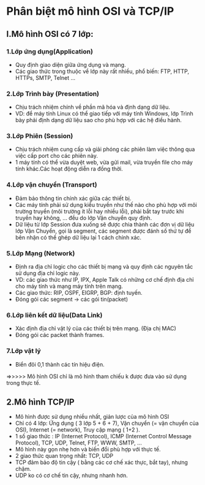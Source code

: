 # Phân biệt mô hình OSI và TCP/IP
## I.Mô hình OSI có 7 lớp:
### 1.Lớp ứng dụng(Application)
- Quy định giao diện giữa ứng dụng và mạng.
- Các giao thức trong thuộc về lớp này rất nhiều, phổ biến: FTP, HTTP, HTTPs, SMTP, Telnet ...

### 2.Lớp Trình bày (Presentation)
- Chịu trách nhiệm chính về phần mã hóa và định dạng dữ liệu.
- VD: để máy tính Linux có thể giao tiếp với máy tính Windows, lớp Trình bày phải định dạng dữ liệu sao cho phù hợp với các hệ điều hành.

### 3.Lớp Phiên (Session) 
- Chịu trách nhiệm cung cấp và giải phóng các phiên làm việc thông qua việc cấp port cho các phiên này.
- 1 máy tính có thể vừa duyệt web, vừa gửi mail, vừa truyền file cho máy tính khác.Các hoạt động diễn ra đồng thời.

### 4.Lớp vận chuyển (Transport) 
- Đảm bảo thông tin chính xác giữa các thiết bị.
-  Các máy tính phải sử dụng kiểu truyền như thế nào cho phù hợp với môi trường truyền (môi trường ít lỗi hay nhiều lỗi), phải bắt tay trước khi truyền hay không, ... đều do lớp Vận chuyển quy định.
- Dữ liệu từ lớp Session đưa xuống sẽ được chia thành các đơn vị dữ liệu lớp Vận Chuyển, gọi là segment, các segment được đánh số thứ tự để bên nhận có thể ghép dữ liệu lại 1 cách chính xác.

### 5.Lớp Mạng (Network)
- Định ra địa chỉ logic cho các thiết bị mạng và quy định các nguyên tắc sử dụng địa chỉ logic này.
- VD: các giao thức như IP, IPX, Apple Talk có những cơ chế định địa chỉ cho máy tính và mạng máy tính trên mạng.
- Các giao thức: RIP, OSPF, EIGRP, BGP: định tuyến.
- Đóng gói các segment -> các gói tin(packet)

### 6.Lớp liên kết dữ liệu(Data Link)
- Xác định địa chỉ vật lý của các thiết bị trên mạng. (Địa chị MAC)
- Đóng gói các packet thành frames.

### 7.Lớp vật lý
- Biển đôi 0,1 thành các tín hiệu điện.

=>>>>> Mô hình OSI chỉ là mô hình tham chiếu k được đưa vào sử dụng trong thực tế.

## 2.Mô hình TCP/IP
- Mô hình được sử dụng nhiều nhất, giản lược của mô hình OSI
- Chỉ có 4 lớp: Ứng dụng ( 3 lớp 5 + 6 + 7), Vận chuyển (= vận chuyển của OSI), Internet (= network), Truy cập mạng ( 1+2 ).
- 1 số giao thức : IP (Internet Protocol), ICMP (Internet Control Message Protocol), TCP, UDP, Telnet, FTP, WWW, SMTP, ...
- Mô hình này gọn nhẹ hơn và biến đổi phù hợp với thực tế.
- 2 giao thức quan trọng nhất: TCP, UDP
- TCP đảm bảo độ tin cậy ( bằng các cơ chế xác thực, bắt tay), nhưng chậm.
- UDP ko có cơ chế tin cậy, nhưng nhanh hơn.
